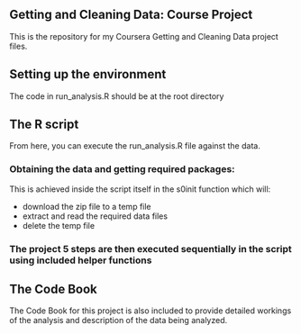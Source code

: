 
## Getting and Cleaning Data: Course Project
This is the repository for my Coursera Getting and Cleaning Data project files.


## Setting up the environment

The code in run_analysis.R should be at the root directory

## The R script

From here, you can execute the run_analysis.R file against the data.

### Obtaining the data and getting required packages:
This is achieved inside the script itself in the s0init function which will:

* download the zip file to a temp file
* extract and read the required data files
* delete the temp file

### The project 5 steps are then executed sequentially in the script using included helper functions

## The Code Book

The Code Book for this project is also included to provide detailed workings of the analysis and description of the data being analyzed.
